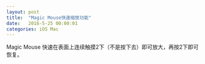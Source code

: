 ```yaml
---
layout: post
title:  "Magic Mouse快速缩放功能"
date:   2016-5-25 00:00:01
categories: iOS Mac
---
```


Magic Mouse 快速在表面上连续触摸2下（不是按下去）即可放大，再按2下即可恢复。